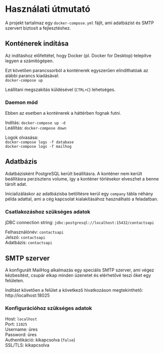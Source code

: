 # Használati útmutató

A projekt tartalmaz egy `docker-compose.yml` fájlt, ami adatbázist és SMTP szervert biztosít a fejlesztéshez. 

## Konténerek indítása

Az indításhoz előfeltétel, hogy Docker (pl. Docker for Desktop) telepítve legyen a számítógépen.

Ezt követően parancssorból a konténerek egyszerűen elindíthatóak az alábbi parancs kiadásával:  
`docker-compose up`

Leállítani megszakítás küldésével (`CTRL+C`) lehetséges.

### Daemon mód

Ebben az esetben a konténerek a háttérben fognak futni.

Indítás: `docker-compose up -d`  
Leállítás: `docker-compose down`

Logok olvasása:  
`docker-compose logs -f database`  
`docker-compose logs -f mailhog`

## Adatbázis

Adatbázisként PostgreSQL került beállításra. A konténer nem került beállításra perzisztens volume, így a konténer
törlésekor elveszhet a benne tárolt adat.

Inicializáláskor az adatbázisba betöltésre kerül egy `company` tábla néhány példa adattal, ami a cég kapcsolat
kialakításához használható a feladatban.

### Csatlakozáshoz szükséges adatok

jDBC connection string: `jdbc:postgresql://localhost:15432/contactsapi`

Felhasználónév: `contactsapi`  
Jelszó: `contactsapi`  
Adatbázis: `contactsapi`

## SMTP szerver

A konfigurált MailHog alkalmazás egy speciális SMTP szerver, ami végez kézbesítést, csupár elkap minden üzenetet és 
elérhetővé teszi őket egy felületen.

Indítást követően a felület a következő hivatkozáson megtekinthető: http://localhost:18025

### Konfigurációhoz szükséges adatok

Host: `localhost`  
Port: `11025`  
Username: üres  
Password: üres  
Authentikáció: kikapcsolva (`false`)  
SSL/TLS: kikapcsolva
